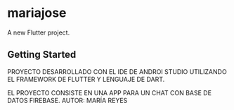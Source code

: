 # mariajose

A new Flutter project.

## Getting Started

PROYECTO DESARROLLADO CON EL IDE DE ANDROI STUDIO 
UTILIZANDO EL FRAMEWORK DE FLUTTER Y LENGUAJE DE DART. 

EL PROYECTO CONSISTE EN UNA APP PARA UN CHAT CON BASE DE DATOS FIREBASE.
AUTOR: MARÍA REYES
